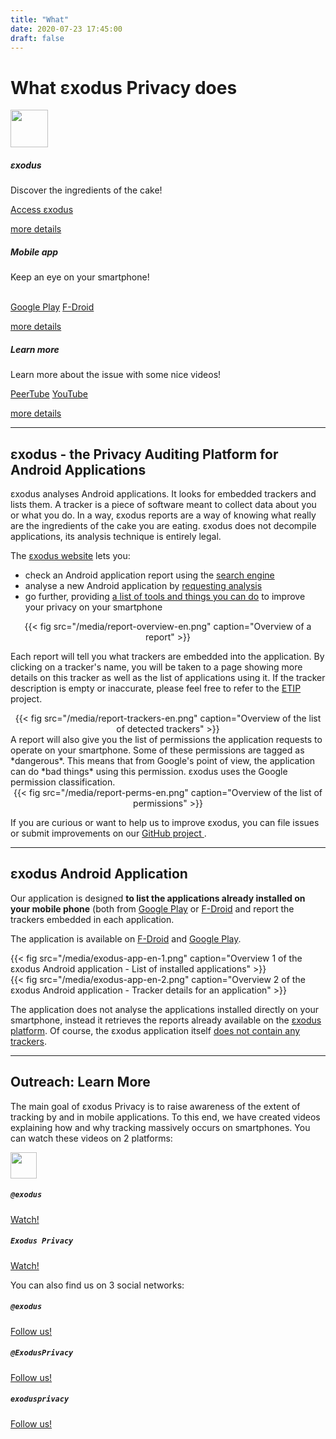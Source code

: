 ```yaml
---
title: "What"
date: 2020-07-23 17:45:00
draft: false
---
```


# What εxodus Privacy does

<div class="row">
  <div class="col-md-4 text-center">
    <img src="/media/logo.png" width="60px" class="mt-3 ml-auto mr-auto"/>
    <div class="card-body">
      <h5 class="card-title">εxodus</h5>
      <p class="card-text">Discover the ingredients of the cake!</p>
      <a href="https://reports.exodus-privacy.eu.org/" class="btn btn-primary">Access εxodus</a>
      <p class="mt-3"><a href="#exodus">more details</a></p>
    </div>
  </div>
  <div class="col-md-4 text-center">
    <i class="fab fa-4x fa-android mt-2 ml-auto mr-auto text-primary"></i>
    <div class="card-body">
      <h5 class="card-title">Mobile app</h5>
      <p class="card-text">Keep an eye on your smartphone!</p><br>
      <a href="https://play.google.com/store/apps/details?id=org.eu.exodus_privacy.exodusprivacy" class="btn btn-primary">Google Play</a>
      <a href="https://f-droid.org/packages/org.eu.exodus_privacy.exodusprivacy/" class="btn btn-primary">F-Droid</a>
      <p class="mt-3"><a href="#android-app">more details</a></p>
    </div>
  </div>
  <div class="col-md-4 text-center">
    <i class="fa fa-4x fa-umbrella-beach mt-2 ml-auto mr-auto text-primary"></i>
    <div class="card-body">
      <h5 class="card-title">Learn more</h5>
      <p class="card-text">Learn more about the issue with some nice videos!</p>
      <a href="https://video.exodus-privacy.eu.org/video-channels/2ab4458d-0b3c-485a-aeaf-792cd0842bc8/videos" class="btn btn-primary">PeerTube</a>
      <a href="https://www.youtube.com/channel/UC2bloZZpnRal5tMVuHk0EFQ" class="btn btn-primary">YouTube</a>
      <p class="mt-3"><a href="#videos">more details</a></p>
    </div>
  </div>
</div>

<hr>

<a name="exodus"></a>

## εxodus - the Privacy Auditing Platform for Android Applications

εxodus analyses Android applications. It looks for embedded trackers and lists them. A tracker is a piece of software meant to collect data about you or what you do. In a way, εxodus reports are a way of knowing what really are the ingredients of the cake you are eating. εxodus does not decompile applications, its analysis technique is entirely legal.

The [εxodus website](http://reports.exodus-privacy.eu.org/) lets you:

* check an Android application report using the [search engine](https://reports.exodus-privacy.eu.org/)
* analyse a new Android application by [requesting analysis](https://reports.exodus-privacy.eu.org/analysis/submit/)
* go further, providing [a list of tools and things you can do](https://reports.exodus-privacy.eu.org/en/info/next/) to improve your privacy on your smartphone

<center>
{{< fig src="/media/report-overview-en.png" caption="Overview of a report" >}}
</center>

Each report will tell you what trackers are embedded into the application. By clicking on a tracker's name, you will be taken to a page showing more details on this tracker as well as the list of applications using it. If the tracker description is empty or inaccurate, please feel free to refer to the [ETIP](https://github.com/Exodus-Privacy/etip/) project.

<center>
{{< fig src="/media/report-trackers-en.png" caption="Overview of the list of detected trackers" >}}
</center>
A report will also give you the list of permissions the application requests to operate on your smartphone. Some of these permissions are tagged as *dangerous*. This means that from Google's point of view, the application can do *bad things* using this permission. εxodus uses the Google permission classification.

<center>
{{< fig src="/media/report-perms-en.png" caption="Overview of the list of permissions" >}}
</center>

If you are curious or want to help us to improve εxodus, you can file issues or submit improvements on our [GitHub project <i class="fab fa-github"></i>](https://github.com/exodus-privacy/).

<hr>

<a name="android-app"></a>

## εxodus Android Application

Our application is designed **to list the applications already installed on your mobile phone** (both from [Google Play](https://play.google.com/store) or [F-Droid](f-droid.org/) and report the trackers embedded in each application.

The application is available on [F-Droid](https://f-droid.org/packages/org.eu.exodus_privacy.exodusprivacy/) and [Google Play](https://play.google.com/store/apps/details?id=org.eu.exodus_privacy.exodusprivacy).

<div class="row">
  <div class="col-md-6 text-center">
  {{< fig src="/media/exodus-app-en-1.png" caption="Overview 1 of the εxodus Android application - List of installed applications" >}}
  </div>
  <div class="col-md-6 text-center">
  {{< fig src="/media/exodus-app-en-2.png" caption="Overview 2 of the εxodus Android application - Tracker details for an application" >}}
  </div>
</div>

The application does not analyse the applications installed directly on your smartphone, instead it retrieves the reports already available on the [εxodus platform](https://reports.exodus-privacy.eu.org). Of course, the εxodus application itself [does not contain any trackers](https://reports.exodus-privacy.eu.org/reports/search/org.eu.exodus_privacy.exodusprivacy).

<hr>

<a name="videos"></a>

## Outreach: Learn More

The main goal of εxodus Privacy is to raise awareness of the extent of tracking by and in mobile applications. To this end, we have created videos explaining how and why tracking massively occurs on smartphones. You can watch these videos on 2 platforms:
<div class="row justify-content-md-center">
  <div class="col-md-4 text-center">
    <img src="/media/peertube.svg" height="42px" class="mt-3 ml-auto mr-auto"/>
    <div class="card-body">
      <h5 class="card-title"><code>@exodus</code></h5>
      <a href="https://video.exodus-privacy.eu.org/video-channels/2ab4458d-0b3c-485a-aeaf-792cd0842bc8/videos" class="btn btn-primary">Watch!</a>
    </div>
  </div>
  <div class="col-md-4 text-center">
    <i class="fab fa-3x fa-youtube-square mt-2 ml-auto mr-auto text-primary"></i>
    <div class="card-body">
      <h5 class="card-title"><code>Exodus Privacy</code></h5>
      <a href="https://www.youtube.com/channel/UC2bloZZpnRal5tMVuHk0EFQ" class="btn btn-primary">Watch!</a>
    </div>
  </div>
</div>


You can also find us on 3 social networks:
<div class="row">
  <div class="col-md-4 text-center">
    <i class="fab fa-3x fa-mastodon mt-2 ml-auto mr-auto text-primary"></i>
    <div class="card-body">
      <h5 class="card-title"><code>@exodus</code></h5>
      <a href="https://framapiaf.org/@exodus" class="btn btn-primary">Follow us!</a>
    </div>
  </div>
  <div class="col-md-4 text-center">
    <i class="fab fa-3x fa-twitter mt-2 ml-auto mr-auto text-primary"></i>
    <div class="card-body">
      <h5 class="card-title"><code>@ExodusPrivacy</code></h5>
      <a href="https://twitter.com/ExodusPrivacy" class="btn btn-primary">Follow us!</a>
    </div>
  </div>
  <div class="col-md-4 text-center">
    <i class="fab fa-3x fa-facebook-square mt-2 ml-auto mr-auto text-primary"></i>
    <div class="card-body">
      <h5 class="card-title"><code>exodusprivacy</code></h5>
      <a href="https://facebook.com/exodusprivacy" class="btn btn-primary">Follow us!</a>
    </div>
  </div>
</div>
